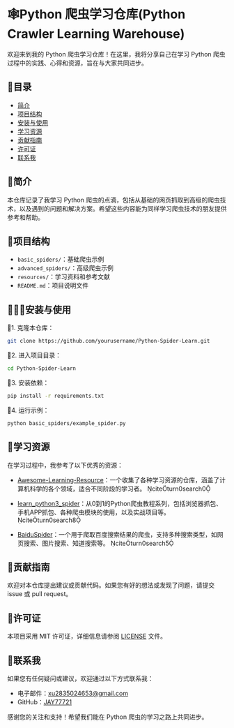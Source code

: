 # 🕸Python 爬虫学习仓库(Python Crawler Learning Warehouse)

欢迎来到我的 Python 爬虫学习仓库！在这里，我将分享自己在学习 Python 爬虫过程中的实践、心得和资源，旨在与大家共同进步。

## 📌目录

- [简介](#简介)
- [项目结构](#项目结构)
- [安装与使用](#安装与使用)
- [学习资源](#学习资源)
- [贡献指南](#贡献指南)
- [许可证](#许可证)
- [联系我](#联系我)

## 📌简介

本仓库记录了我学习 Python 爬虫的点滴，包括从基础的网页抓取到高级的爬虫技术，以及遇到的问题和解决方案。希望这些内容能为同样学习爬虫技术的朋友提供参考和帮助。

## 📌项目结构

- `basic_spiders/`：基础爬虫示例
- `advanced_spiders/`：高级爬虫示例
- `resources/`：学习资料和参考文献
- `README.md`：项目说明文件

## 🚀🚀🚀安装与使用

📌1. 克隆本仓库：

   ```bash
   git clone https://github.com/yourusername/Python-Spider-Learn.git
   ```

📌2. 进入项目目录：

   ```bash
   cd Python-Spider-Learn
   ```

📌3. 安装依赖：

   ```bash
   pip install -r requirements.txt
   ```

📌4. 运行示例：

   ```bash
   python basic_spiders/example_spider.py
   ```

## 📌学习资源

在学习过程中，我参考了以下优秀的资源：

- [Awesome-Learning-Resource](https://github.com/EdisonLeeeee/Awesome-Learning-Resource)：一个收集了各种学习资源的仓库，涵盖了计算机科学的各个领域，适合不同阶段的学习者。 citeturn0search0

- [learn_python3_spider](https://github.com/wistbean/learn_python3_spider)：从0到1的Python爬虫教程系列，包括浏览器抓包、手机APP抓包、各种爬虫模块的使用，以及实战项目等。 citeturn0search8

- [BaiduSpider](https://github.com/BaiduSpider/BaiduSpider)：一个用于爬取百度搜索结果的爬虫，支持多种搜索类型，如网页搜索、图片搜索、知道搜索等。 citeturn0search5

## 📌贡献指南

欢迎对本仓库提出建议或贡献代码。如果您有好的想法或发现了问题，请提交 issue 或 pull request。

## 📌许可证

本项目采用 MIT 许可证，详细信息请参阅 [LICENSE](LICENSE) 文件。

## 📌联系我

如果您有任何疑问或建议，欢迎通过以下方式联系我：

- 电子邮件：xu2835024653@gmail.com
- GitHub：[JAY77721](https://github.com/JAY77721)

感谢您的关注和支持！希望我们能在 Python 爬虫的学习之路上共同进步。 
